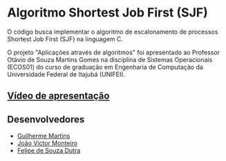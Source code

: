 # Algoritmo Shortest Job First (SJF)
O código busca implementar o algoritmo de escalonamento de processos Shortest Job First (SJF) na linguagem C.

O projeto "Aplicações através de algoritmos" foi apresentado ao Professor Otávio de Souza Martins Gomes na disciplina de Sistemas Operacionais (ECOS01) do curso de graduação em Engenharia de Computação da Universidade Federal de Itajubá (UNIFEI).

## [Vídeo de apresentação](https://www.youtube.com/watch?v=gn4uBFNpCzA)

## Desenvolvedores
* [Guilherme Martins](https://github.com/gui-mrtns)
* [João Victor Monteiro](https://github.com/jvsadan)
* [Felipe de Souza Dutra](https://github.com/felipesouzadutra)
 
